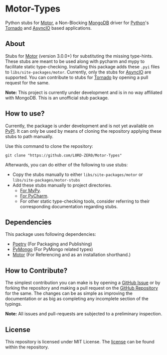 Motor-Types
===========
Python stubs for [Motor], a Non-Blocking [MongoDB] driver for [Python]'s [Tornado] and [AsyncIO] based applications.

About
------
Stubs for [Motor] (version 3.0.0+) for substituting the missing type-hints. These stubs are meant to be used along with 
pycharm and mypy to facilitate static type-checking. Installing this package adds these `.pyi` files to 
`libs/site-packages/motor`. Currently, only the stubs for [AsyncIO] are supported. You can contribute to stubs for 
[Tornado] by opening a pull request for the same.

**Note:** This project is currently under development and is in no way affiliated with MongoDB. This is an unofficial 
stub package.

How to use?
-----------
Currently, the package is under development and is not yet available on [PyPI]. It can only be used by means of cloning 
the repository applying these stubs to path manually.

Use this command to clone the repository:
```commandline
git clone "https://github.com/L0RD-ZER0/Motor-Types"
```

Afterwards, you can do either of the following to use stubs:
* Copy the stubs manually to either `libs/site-packages/motor` or `libs/site-packages/motor-stubs`
* Add these stubs manually to project directories.
  * [For MyPy][MyPy-Stubs].
  * [For PyCharm][PyCharm-Stubs].
  * For other static type-checking tools, consider referring to their corresponding documentation regarding stubs.

Dependencies
------------
This package uses following dependencies:
* [Poetry] (For Packaging and Publishing)
* [PyMongo] (For PyMongo related types)
* [Motor] (For Referencing and as an installation shorthand.)

How to Contribute?
------------------
The simplest contribution you can make is by opening a [GitHub Issue][GH-Issues] or by forking the repository and making 
a pull request on the [GitHub Repository][GH-Repo] for the same. The changes can be as simple as improving the 
documentation or as big as completing any incomplete section of the typings. 

**Note:** All issues and pull-requests are subjected to a preliminary inspection.

License
-------
This repository is licensed under MIT License. The [license][License] can be found within the repository.


[Motor]: https://github.com/mongodb/motor
[MongoDB]: https://www.mongodb.com/
[PyMongo]: https://github.com/mongodb/mongo-python-driver/
[Poetry]: https://github.com/python-poetry/poetry
[Python]: https://python.org
[Tornado]: https://www.tornadoweb.org/
[Asyncio]: https://docs.python.org/3/library/asyncio.html
[PyPI]: https://pypi.org/
[MyPy-Stubs]: https://mypy.readthedocs.io/en/stable/stubs.html#stub-files
[PyCharm-Stubs]: https://www.jetbrains.com/help/pycharm/stubs.html#install-stub
[GH-Repo]: https://github.com/L0RD-ZER0/Motor-Types
[GH-Issues]: https://github.com/L0RD-ZER0/Motor-Types/issues
[License]: /LICENSE